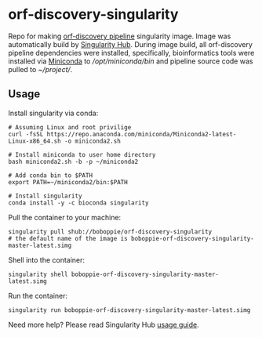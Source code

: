 # orf-discovery-singularity
Repo for making [orf-discovery pipeline](https://github.com/boboppie/orf-discovery) singularity image. Image was automatically build by [Singularity Hub](https://singularity-hub.org/). During image build, all orf-discovery pipeline dependencies were installed, specifically, bioinformatics tools were installed via [Miniconda](https://docs.conda.io/en/latest/miniconda.html) to */opt/miniconda/bin* and pipeline source code was pulled to *~/project/*.

## Usage

Install singularity via conda:

    # Assuming Linux and root privilige
    curl -fsSL https://repo.anaconda.com/miniconda/Miniconda2-latest-Linux-x86_64.sh -o miniconda2.sh
    
    # Install miniconda to user home directory
    bash miniconda2.sh -b -p ~/miniconda2
    
    # Add conda bin to $PATH
    export PATH=~/miniconda2/bin:$PATH
    
    # Install singularity
    conda install -y -c bioconda singularity
    
Pull the container to your machine:

    singularity pull shub://boboppie/orf-discovery-singularity
    # the default name of the image is boboppie-orf-discovery-singularity-master-latest.simg

Shell into the container:

    singularity shell boboppie-orf-discovery-singularity-master-latest.simg

Run the container:

    singularity run boboppie-orf-discovery-singularity-master-latest.simg

Need more help? Please read Singularity Hub [usage guide](https://github.com/singularityhub/singularityhub.github.io/wiki/Deploy#order-of-operations).
